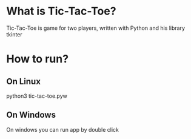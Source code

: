 # What is Tic-Tac-Toe?
Tic-Tac-Toe is game for two players, written with Python and his library tkinter

# How to run?
## On Linux 
python3 tic-tac-toe.pyw
## On Windows
On windows you can run app by double click
